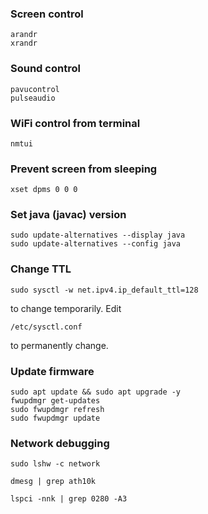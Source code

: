 ### Screen control

```
arandr
xrandr
```

### Sound control

```
pavucontrol
pulseaudio
```

### WiFi control from terminal

```
nmtui
```

### Prevent screen from sleeping

```
xset dpms 0 0 0
```

### Set java (javac) version

```
sudo update-alternatives --display java
sudo update-alternatives --config java
```

### Change TTL

```
sudo sysctl -w net.ipv4.ip_default_ttl=128
```
to change temporarily.
Edit
```
/etc/sysctl.conf
```
to permanently change.

### Update firmware

```
sudo apt update && sudo apt upgrade -y
fwupdmgr get-updates
sudo fwupdmgr refresh
sudo fwupdmgr update
```

### Network debugging

```
sudo lshw -c network
```

```
dmesg | grep ath10k
```

```
lspci -nnk | grep 0280 -A3
```
